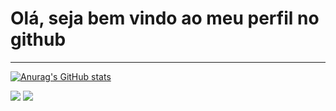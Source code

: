 <h1>Olá, seja bem vindo ao meu perfil no github</h1>
<hr>

[![Anurag's GitHub stats](https://github-readme-stats.vercel.app/api?username=LucasS2105)](https://github.com/anuraghazra/github-readme-stats)
<div>
  <a href="https://www.linkedin.com/in/lucas-g-70356621a/" target="_blank"><img src="https://img.shields.io/badge/-LinkedIn-%230077B5?style=for-the-badge&logo=linkedin&logoColor=white" target="_blank"></a>
  <a href="https://www.instagram.com/lcsg210/" target="_blank"><img src="https://img.shields.io/badge/-Instagram-%23E4405F?style=for-the-badge&logo=instagram&logoColor=white" target="_blank"></a>
  
 </div>
